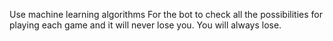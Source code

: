 Use machine learning algorithms For the bot to check all the possibilities for playing each game and it will never lose you.  You will always lose.
